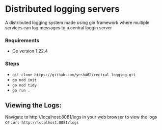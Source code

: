 # Distributed logging servers

A distributed logging system made using gin framework where multiple services can log messages to a central loggin server

### Requirements
- Go version 1.22.4

### Steps
- ```git clone https://github.com/yeshu62/central-logging.git```
- ```go mod init```
- ```go mod tidy```
- ```go run .```

## Viewing the Logs:
Navigate to http://localhost:8081/logs in your web browser to view the logs
or
```curl http://localhost:8081/logs```

  
